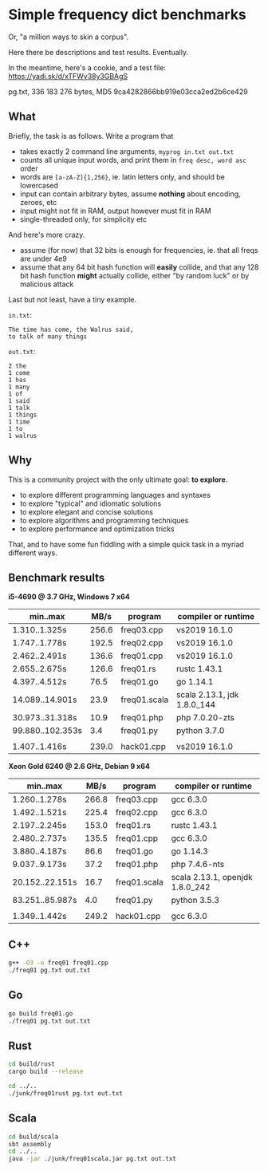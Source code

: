 Simple frequency dict benchmarks
=================================

Or, "a million ways to skin a corpus".

Here there be descriptions and test results. Eventually.

In the meantime, here's a cookie, and a test file: https://yadi.sk/d/xTFWy38y3GBAgS

pg.txt, 336 183 276 bytes, MD5 9ca4282866bb919e03cca2ed2b6ce429

What
-----

Briefly, the task is as follows. Write a program that

 * takes exactly 2 command line arguments, `myprog in.txt out.txt`
 * counts all unique input words, and print them in `freq desc, word asc` order
 * words are `[a-zA-Z]{1,256}`, ie. latin letters only, and should be lowercased
 * input can contain arbitrary bytes, assume **nothing** about encoding, zeroes, etc
 * input might not fit in RAM, output however must fit in RAM
 * single-threaded only, for simplicity etc

And here's more crazy.

 * assume (for now) that 32 bits is enough for frequencies, ie. that all freqs
   are under 4e9
 * assume that any 64 bit hash function will **easily** collide, and that any
   128 bit hash function **might** actually collide, either "by random luck"
   or by malicious attack

Last but not least, have a tiny example.

`in.txt`:
```
The time has come, the Walrus said,
to talk of many things
```

`out.txt`:
```
2 the
1 come
1 has
1 many
1 of
1 said
1 talk
1 things
1 time
1 to
1 walrus
```

Why
----

This is a community project with the only ultimate goal: **to explore**.

 * to explore different programming languages and syntaxes
 * to explore "typical" and idiomatic solutions
 * to explore elegant and concise solutions
 * to explore algorithms and programming techniques
 * to explore performance and optimization tricks

That, and to have some fun fiddling with a simple quick task in a myriad
different ways.

Benchmark results
------------------

**i5-4690 @ 3.7 GHz, Windows 7 x64**

| min..max         | MB/s  | program      | compiler or runtime             |
|------------------|-------|--------------|---------------------------------|
| 1.310..1.325s    | 256.6 | freq03.cpp   | vs2019 16.1.0                   |
| 1.747..1.778s    | 192.5 | freq02.cpp   | vs2019 16.1.0                   |
| 2.462..2.491s    | 136.6 | freq01.cpp   | vs2019 16.1.0                   |
| 2.655..2.675s    | 126.6 | freq01.rs    | rustc 1.43.1                    |
| 4.397..4.512s    | 76.5  | freq01.go    | go 1.14.1                       |
| 14.089..14.901s  | 23.9  | freq01.scala | scala 2.13.1, jdk 1.8.0_144     |
| 30.973..31.318s  | 10.9  | freq01.php   | php 7.0.20-zts                  |
| 99.880..102.353s | 3.4   | freq01.py    | python 3.7.0                    |
|                  |       |              |                                 |
| 1.407..1.416s    | 239.0 | hack01.cpp   | vs2019 16.1.0                   |

**Xeon Gold 6240 @ 2.6 GHz, Debian 9 x64**

| min..max         | MB/s  | program      | compiler or runtime             |
|------------------|-------|--------------|---------------------------------|
| 1.260..1.278s    | 266.8 | freq03.cpp   | gcc 6.3.0                       |
| 1.492..1.521s    | 225.4 | freq02.cpp   | gcc 6.3.0                       |
| 2.197..2.245s    | 153.0 | freq01.rs    | rustc 1.43.1                    |
| 2.480..2.737s    | 135.5 | freq01.cpp   | gcc 6.3.0                       |
| 3.880..4.187s    | 86.6  | freq01.go    | go 1.14.3                       |
| 9.037..9.173s    | 37.2  | freq01.php   | php 7.4.6-nts                   |
| 20.152..22.151s  | 16.7  | freq01.scala | scala 2.13.1, openjdk 1.8.0_242 |
| 83.251..85.987s  | 4.0   | freq01.py    | python 3.5.3                    |
|                  |       |              |                                 |
| 1.349..1.442s    | 249.2 | hack01.cpp   | gcc 6.3.0                       |

C++
----

```bash
g++ -O3 -o freq01 freq01.cpp
./freq01 pg.txt out.txt
```

Go
---

```bash
go build freq01.go
./freq01 pg.txt out.txt
```

Rust
-----

```bash
cd build/rust
cargo build --release

cd ../..
./junk/freq01rust pg.txt out.txt
```

Scala
-----

```bash
cd build/scala
sbt assembly
cd ../..
java -jar ./junk/freq01scala.jar pg.txt out.txt
```

